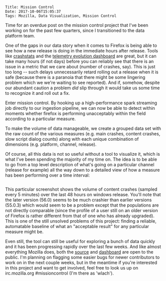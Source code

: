     Title: Mission Control
    Date: 2017-10-06T15:05:37
    Tags: Mozilla, Data Visualization, Mission Control

Time for an overdue post on the mission control project that I've been
working on for the past few quarters, since I transitioned to the data
platform team.

One of the gaps in our data story when it comes to Firefox is being
able to see how a new release is doing in the immediate hours after
release. Tools like [crashstats](https://crash-stats.mozilla.com/home/product/Firefox) and the [telemetry evolution dashboard](https://telemetry.mozilla.org/new-pipeline/evo.html)
are great, but it can take many hours (if not days) before you can
reliably see that there is an issue in a metric that we care about
(number of crashes, say). This is just too long -- such
delays unnecessarily retard rolling out a release when it is safe
(because there is a paranoia that there might be some lingering
problem which we we're waiting to see reported). And if, somehow,
despite our abundant caution a problem *did* slip through it would
take us some time to recognize it and roll out a fix.

Enter mission control. By hooking up a high-performance spark
streaming job directly to our ingestion pipeline, we can now
be able to detect within moments whether firefox is performing
unacceptably within the field according to a particular measure.

To make the volume of data manageable, we create a grouped data set
with the raw count of the various measures (e.g. main crashes, content
crashes, slow script dialog counts) along with each unique
combination of dimensions (e.g. platform, channel, release).

Of course, all this data is not so useful without a tool to visualize
it, which is what I've been spending the majority of my time
on. The idea is to be able to go from a top level description of what's
going on a particular channel (release for example) all the way down to
a detailed view of how a measure has been performing over a time interval:

<img srcset="/files/2017/10/missioncontrol-ui.png 2x"/>

This particular screenshot shows the volume of content crashes (sampled
every 5 minutes) over the last 48 hours on windows release. You'll note
that the later version (56.0) seems to be much crashier than earlier versions
(55.0.3) which would seem to be a problem except that the populations
are not directly comparable (since the profile of a user still on an
older version of Firefox is rather different from that of one who
has already upgraded). This is one of the still unsolved problems
of this project: finding a reliable, automatable baseline of what
an "acceptable result" for any particular measure might be.

Even still, the tool can still be useful for exploring a bunch of data
quickly and it has been progressing rapidly over the last few
weeks. And like almost everything Mozilla does, both the
[source](https://github.com/mozilla/missioncontrol/) and
[dashboard](https://data-missioncontrol.dev.mozaws.net/) are open to
the public. I'm planning on flagging some easier bugs for newer
contributors to work on in the next couple weeks, but in the meantime
if you're interested in this project and want to get involved, feel
free to look us up on irc.mozilla.org #missioncontrol (I'm there as
'wlach').